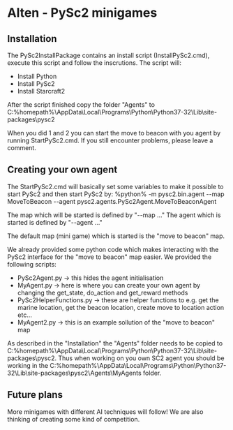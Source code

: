 # Alten - PySc2 minigames 

## Installation 

The PySc2InstallPackage contains an install script (InstallPySc2.cmd), execute this script and follow the inscrutions.
The script will: 
 - Install Python
 - Install PySc2
 - Install Starcraft2

After the script finished copy the folder "Agents" to
C:%homepath%\AppData\Local\Programs\Python\Python37-32\Lib\site-packages\pysc2

When you did 1 and 2 you can start the move to beacon with you agent by running StartPySc2.cmd.
If you still encounter problems, please leave a comment. 



## Creating your own agent

The StartPySc2.cmd will basically set some variables to make it possible to start PySc2 and then start PySc2 by:
%python% -m pysc2.bin.agent --map MoveToBeacon --agent pysc2.agents.PySc2Agent.MoveToBeaconAgent

The map which will be started is defined by "--map ..." 
The agent which is started is defined by "--agent ..."

The default map (mini game) which is started is the "move to beacon" map.


We already provided some python code which makes interacting with the PySc2 interface for the "move to beacon" map easier.
We provided the following scripts:
- PySc2Agent.py -> this hides the agent initialisation
- MyAgent.py -> here is where you can create your own agent by changing the get_state, do_action and get_reward methods
- PySc2HelperFunctions.py -> these are helper functions to e.g. get the marine location, get the beacon location, create move to location action etc...
- MyAgent2.py -> this is an example sollution of the "move to beacon" map

As described in the "Installation" the "Agents" folder needs to be copied to C:%homepath%\AppData\Local\Programs\Python\Python37-32\Lib\site-packages\pysc2.
Thus when working on you own SC2 agent you should be working in the C:%homepath%\AppData\Local\Programs\Python\Python37-32\Lib\site-packages\pysc2\Agents\MyAgents folder.



## Future plans

More minigames with different AI techniques will follow! 
We are also thinking of creating some kind of competition. 

